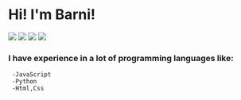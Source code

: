 # Hi! I'm Barni!
<img src="https://badgen.net/badge/icon/github?icon=github&color=cyan&label"/> <img src="https://badgen.net/badge/icon/javascript?icon=terminal&color=cyan&label"/> <img src="https://badgen.net/badge/icon/visualstudiocode?icon=visualstudio&color=cyan&label"/>
<img src="https://badgen.net/badge/icon/barni%230038?icon=discord&color=purple&label"/>

### I have experience in a lot of programming languages like:
     -JavaScript
     -Python
     -Html,Css

